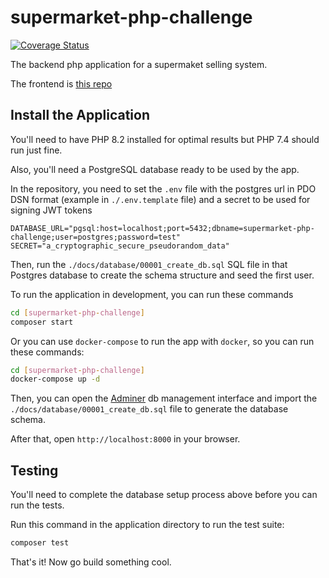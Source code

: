 # supermarket-php-challenge

[![Coverage Status](https://coveralls.io/repos/github/reinaldorauch/supermarket-php-challenge/badge.svg?branch=main)](https://coveralls.io/github/reinaldorauch/supermarket-php-challenge?branch=main)

The backend php application for a supermaket selling system.

The frontend is [this repo](https://github.com/reinaldorauch/supermarket-php-challenge-front)

## Install the Application

You'll need to have PHP 8.2 installed for optimal results but PHP 7.4 should run just fine.

Also, you'll need a PostgreSQL database ready to be used by the app.

In the repository, you need to set the `.env` file with the postgres url in PDO DSN format
(example in `./.env.template` file) and a secret to be used for signing JWT tokens

```env
DATABASE_URL="pgsql:host=localhost;port=5432;dbname=supermarket-php-challenge;user=postgres;password=test"
SECRET="a_cryptographic_secure_pseudorandom_data"
```

Then, run the `./docs/database/00001_create_db.sql` SQL file in that Postgres database to create the schema
structure and seed the first user.

To run the application in development, you can run these commands

```bash
cd [supermarket-php-challenge]
composer start
```

Or you can use `docker-compose` to run the app with `docker`, so you can run these commands:

```bash
cd [supermarket-php-challenge]
docker-compose up -d
```

Then, you can open the [Adminer](https://www.adminer.org/) db management interface and import the `./docs/database/00001_create_db.sql` file to generate the database schema.

After that, open `http://localhost:8000` in your browser.

## Testing

You'll need to complete the database setup process above before you can run the tests.

Run this command in the application directory to run the test suite:

```bash
composer test
```

That's it! Now go build something cool.
